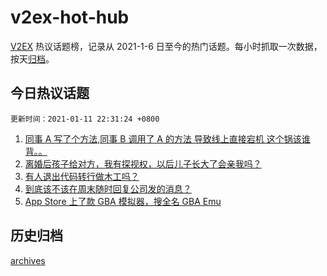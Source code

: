 # v2ex-hot-hub

[V2EX](https://www.v2ex.com/) 热议话题榜，记录从 2021-1-6 日至今的热门话题。每小时抓取一次数据，按天[归档](./archives)。

## 今日热议话题

`更新时间：2021-01-11 22:31:24 +0800`

1. [同事 A 写了个方法,同事 B 调用了 A 的方法 导致线上直接宕机 这个锅该谁背。。](https://www.v2ex.com/t/743718)
1. [离婚后孩子给对方，我有探视权，以后儿子长大了会亲我吗？](https://www.v2ex.com/t/743674)
1. [有人退出代码转行做木工吗？](https://www.v2ex.com/t/743722)
1. [到底该不该在周末随时回复公司发的消息？](https://www.v2ex.com/t/743704)
1. [App Store 上了款 GBA 模拟器，搜全名 GBA Emu](https://www.v2ex.com/t/743827)

## 历史归档

[archives](./archives)

